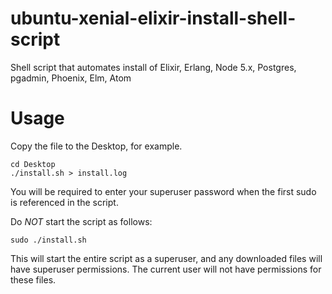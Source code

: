 # ubuntu-xenial-elixir-install-shell-script
Shell script that automates install of Elixir, Erlang, Node 5.x, Postgres, pgadmin, Phoenix, Elm, Atom

# Usage
Copy the file to the Desktop, for example.

```
cd Desktop
./install.sh > install.log
```

You will be required to enter your superuser password when the first sudo is referenced in the script.

Do *NOT* start the script as follows:

```
sudo ./install.sh
```

This will start the entire script as a superuser, and any downloaded files will have superuser permissions. The current user will not have permissions for these files.
